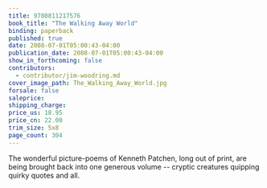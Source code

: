 ```yaml
---
title: 9780811217576
book_title: "The Walking Away World"
binding: paperback
published: true
date: 2008-07-01T05:00:43-04:00
publication_date: 2008-07-01T05:00:43-04:00
show_in_forthcoming: false
contributors:
  - contributor/jim-woodring.md
cover_image_path: The_Walking_Away_World.jpg
forsale: false
saleprice:
shipping_charge:
price_us: 18.95
price_cn: 22.00
trim_size: 5x8
page_count: 304
---
```

The wonderful picture-poems of Kenneth Patchen, long out of print, are being brought back into one generous volume -- cryptic creatures quipping quirky quotes and all.

